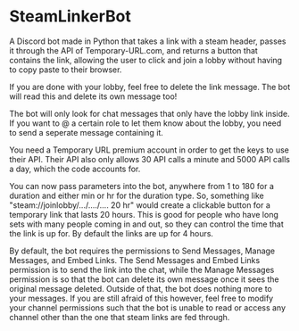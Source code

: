 # SteamLinkerBot
A Discord bot made in Python that takes a link with a steam header, passes it through the API of Temporary-URL.com, and returns a button that contains the link, allowing the user to click and join a lobby without having to copy paste to their browser.

If you are done with your lobby, feel free to delete the link message. The bot will read this and delete its own message too!

The bot will only look for chat messages that only have the lobby link inside. If you want to @ a certain role to let them know about the lobby, you need to send a seperate message containing it.

You need a Temporary URL premium account in order to get the keys to use their API. Their API also only allows 30 API calls a minute and 5000 API calls a day, which the code accounts for.

You can now pass parameters into the bot, anywhere from 1 to 180 for a duration and either min or hr for the duration type. So, something like "steam://joinlobby/.../..../.... 20 hr" would create a clickable button for a temporary link that lasts 20 hours. This is good for people who have long sets with many people coming in and out, so they can control the time that the link is up for. By default the links are up for 4 hours.

By default, the bot requires the permissions to Send Messages, Manage Messages, and Embed Links. The Send Messages and Embed Links permission is to send the link into the chat, while the Manage Messages permission is so that the bot can delete its own message once it sees the original message deleted. Outside of that, the bot does nothing more to your messages. If you are still afraid of this however, feel free to modify your channel permissions such that the bot is unable to read or access any channel other than the one that steam links are fed through.
